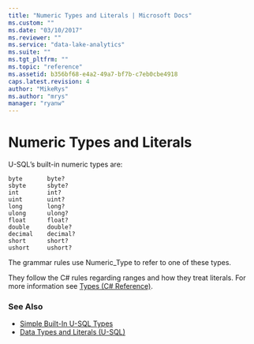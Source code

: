 ```yaml
---
title: "Numeric Types and Literals | Microsoft Docs"
ms.custom: ""
ms.date: "03/10/2017"
ms.reviewer: ""
ms.service: "data-lake-analytics"
ms.suite: ""
ms.tgt_pltfrm: ""
ms.topic: "reference"
ms.assetid: b356bf68-e4a2-49a7-bf7b-c7eb0cbe4918
caps.latest.revision: 4
author: "MikeRys"
ms.author: "mrys"
manager: "ryanw"
---
```

# Numeric Types and Literals
U-SQL’s built-in numeric types are:
```
byte       byte?  
sbyte      sbyte?  
int        int?   
uint       uint?  
long       long?  
ulong      ulong?  
float      float?  
double     double?  
decimal    decimal?  
short      short?  
ushort     ushort?  
```
The grammar rules use Numeric_Type to refer to one of these types.  
  
They follow the C# rules regarding ranges and how they treat literals. For more information see [Types (C# Reference)](https://msdn.microsoft.com/library/3ewxz6et.aspx).  
  
### See Also
* [Simple Built-In U-SQL Types](simple-built-in-u-sql-types.md)
* [Data Types and Literals (U-SQL)](data-types-and-literals-u-sql.md)  


